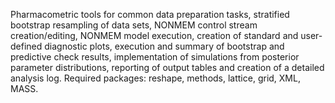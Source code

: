 Pharmacometric tools for common data preparation tasks, stratified bootstrap resampling of data sets, NONMEM control stream creation/editing, NONMEM model execution, creation of standard and user-defined diagnostic plots, execution and summary of bootstrap and predictive check results, implementation of simulations from posterior parameter distributions, reporting of output tables and creation of a detailed analysis log. Required packages: reshape, methods, lattice, grid, XML, MASS.